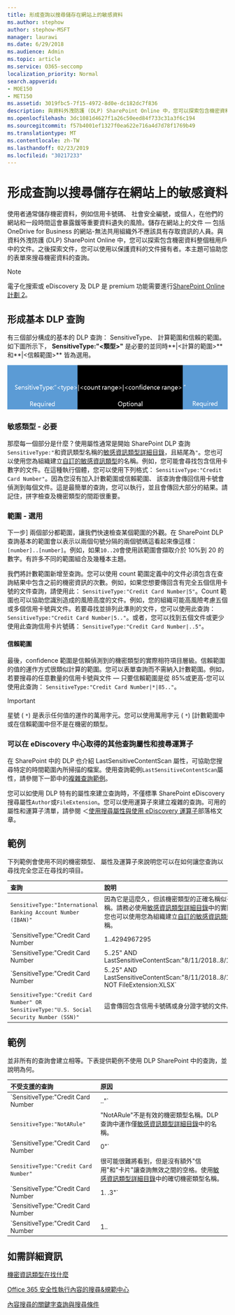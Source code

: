 ```yaml
---
title: 形成查詢以搜尋儲存在網站上的敏感資料
ms.author: stephow
author: stephow-MSFT
manager: laurawi
ms.date: 6/29/2018
ms.audience: Admin
ms.topic: article
ms.service: O365-seccomp
localization_priority: Normal
search.appverid:
- MOE150
- MET150
ms.assetid: 3019fbc5-7f15-4972-8d0e-dc182dc7f836
description: 與資料外洩防護 (DLP) SharePoint Online 中，您可以探索包含機密資料整個租用戶中的文件。之後探索文件，您可以使用以保護資料的文件擁有者。本主題可協助您的表單來搜尋機密資料的查詢。
ms.openlocfilehash: 3dc1081d4627f1a26c50eed84f733c31a3f6c194
ms.sourcegitcommit: f57b4001ef1327f0ea622e716a4d7d78f1769b49
ms.translationtype: MT
ms.contentlocale: zh-TW
ms.lasthandoff: 02/23/2019
ms.locfileid: "30217233"
---
```

# <a name="form-a-query-to-find-sensitive-data-stored-on-sites"></a>形成查詢以搜尋儲存在網站上的敏感資料

使用者通常儲存機密資料，例如信用卡號碼、 社會安全編號，或個人，在他們的網站和一段時間這會暴露鍰等重要資料遺失的風險。儲存在網站上的文件 — 包括 OneDrive for Business 的網站-無法共用組織外不應該具有存取資訊的人員。與資料外洩防護 (DLP) SharePoint Online 中，您可以探索包含機密資料整個租用戶中的文件。之後探索文件，您可以使用以保護資料的文件擁有者。本主題可協助您的表單來搜尋機密資料的查詢。
  
> [!NOTE]
> 電子化搜索或 eDiscovery 及 DLP 是 premium 功能需要進行[SharePoint Online 計劃 2](https://go.microsoft.com/fwlink/?LinkId=510080)。 
  
## <a name="forming-a-basic-dlp-query"></a>形成基本 DLP 查詢

有三個部分構成的基本的 DLP 查詢： SensitiveType、 計算範圍和信賴的範圍。如下圖所示下， **SensitiveType:"\<類型\>"** 是必要的並同時**|\<計算的範圍\>** 和**|\<信賴範圍\>** 皆為選用。 
  
![查詢範例分為必要和選用](media/DLP-query-example-text.png)
  
### <a name="sensitive-type---required"></a>敏感類型 - 必要

那麼每一個部分是什麼？使用屬性通常是開始 SharePoint DLP 查詢`SensitiveType:"`和資訊類型名稱的[敏感資訊類型詳細目錄](https://go.microsoft.com/fwlink/?LinkID=509999)，且結尾為`"`。您也可以使用您為組織建立[自訂的敏感資訊類型](create-a-custom-sensitive-information-type.md)的名稱。例如，您可能會尋找包含信用卡數字的文件。在這種執行個體，您可以使用下列格式： `SensitiveType:"Credit Card Number"`。因為您沒有加入計數範圍或信賴範圍、 該查詢會傳回信用卡號會偵測到每個文件。這是最簡單的查詢，您可以執行，並且會傳回大部分的結果。請記住，拼字檢查及機密類型的間距很重要。 
  
### <a name="ranges---optional"></a>範圍 - 選用

下一步] 兩個部分都範圍，讓我們快速檢查某個範圍的外觀。在 SharePoint DLP 查詢基本的範圍會以表示以兩個句號分隔的兩個號碼這看起來像這樣： `[number]..[number]`。例如，如果`10..20`會使用該範圍會擷取介於 10%到 20 的數字。有許多不同的範圍組合及幾種本主題。 
  
我們將計數範圍新增至查詢。您可以使用 count 範圍定義中的文件必須包含在查詢結果中包含之前的機密資訊的次數。例如，如果您想要傳回含有完全五個信用卡號的文件查詢，請使用此： `SensitiveType:"Credit Card Number|5"`。Count 範圍也可以協助您識別造成的風險高度的文件。例如，您的組織可能高風險考慮五個或多個信用卡號與文件。若要尋找並排列此準則的文件，您可以使用此查詢： `SensitiveType:"Credit Card Number|5.."`。或者，您可以找到五個文件或更少使用此查詢信用卡片號碼： `SensitiveType:"Credit Card Number|..5"`。 
  
#### <a name="confidence-range"></a>信賴範圍

最後，confidence 範圍是信賴偵測到的機密類型的實際相符項目層級。信賴範圍的值的運作方式很類似計算的範圍。您可以表單查詢而不需納入計數範圍。例如，若要搜尋的任意數量的信用卡號與文件 — 只要信賴範圍是從 85%或更高-您可以使用此查詢： `SensitiveType:"Credit Card Number|*|85.."`。 
  
> [!IMPORTANT]
> 星號 ( `*`) 是表示任何值的運作的萬用字元。您可以使用萬用字元 ( `*`) [計數範圍中或在信賴範圍中但不是在機密的類型。 
  
### <a name="additional-query-properties-and-search-operators-available-in-the-ediscovery-center"></a>可以在 eDiscovery 中心取得的其他查詢屬性和搜尋運算子

在 SharePoint 中的 DLP 也介紹 LastSensitiveContentScan 屬性，可協助您搜尋特定的時間範圍內所掃描的檔案。使用查詢範例`LastSensitiveContentScan`屬性，請參閱下一節中的[複雜查詢範例](form-a-query-to-find-sensitive-data-stored-on-sites.md#BKMK_ExamplesOfComplexQueries)。 
  
您可以如使用 DLP 特有的屬性來建立查詢時，不僅標準 SharePoint eDiscovery 搜尋屬性`Author`或`FileExtension`。您可以使用運算子來建立複雜的查詢。可用的屬性和運算子清單，請參閱 ＜[使用搜尋屬性與使用 eDiscovery 運算子](https://go.microsoft.com/fwlink/?LinkId=510093)部落格文章。 
  
## <a name="examples-of-complex-queries"></a>範例

下列範例會使用不同的機密類型、 屬性及運算子來說明您可以在如何讓您查詢以尋找完全您正在尋找的項目。
  
|**查詢**|**說明**|
|:-----|:-----|
| `SensitiveType:"International Banking Account Number (IBAN)"` <br/> |因為它是這麼久，但該機密類型的正確名稱似乎怪異名稱。請務必使用[敏感資訊類型詳細目錄](https://go.microsoft.com/fwlink/?LinkID=509999)中的實際名稱。您也可以使用您為組織建立[自訂的敏感資訊類型](create-a-custom-sensitive-information-type.md)的名稱。<br/> |
| `SensitiveType:"Credit Card Number|1..4294967295|1..100"` <br/> |這會具有至少一個相符的文件傳回成機密類型"信用卡號"。每個範圍的值是個別的最小和最大值。更簡單的方法來撰寫此查詢是`SensitiveType:"Credit Card Number"`，但所在中的樂趣吗？<br/> |
| `SensitiveType:"Credit Card Number| 5..25" AND LastSensitiveContentScan:"8/11/2018..8/13/2018"` <br/> |這會從 2018 年 8 月 11、 透過 2018 年 8 月 13、 傳回 5-25 信用卡號所掃描的文件。  <br/> |
| `SensitiveType:"Credit Card Number| 5..25" AND LastSensitiveContentScan:"8/11/2018..8/13/2018" NOT FileExtension:XLSX` <br/> |這會從 2018 年 8 月 11、 透過 2018 年 8 月 13、 傳回 5-25 信用卡號所掃描的文件。XLSX 副檔名的檔案不包含在查詢結果。 `FileExtension`是其中一個可以包含在查詢中的許多屬性。如需詳細資訊，請參閱[使用搜尋屬性與使用 eDiscovery 的運算子](https://go.microsoft.com/fwlink/?LinkId=510093)。<br/> |
| `SensitiveType:"Credit Card Number" OR SensitiveType:"U.S. Social Security Number (SSN)"` <br/> |這會傳回包含信用卡號碼或身分證字號的文件。  <br/> |
   
## <a name="examples-of-queries-to-avoid"></a>範例

並非所有的查詢會建立相等。下表提供範例不使用 DLP SharePoint 中的查詢，並說明為何。
  
|**不受支援的查詢**|**原因**|
|:-----|:-----|
| `SensitiveType:"Credit Card Number|.."` <br/> |您必須至少新增一個數值。  <br/> |
| `SensitiveType:"NotARule"` <br/> |"NotARule"不是有效的機密類型名稱。DLP 查詢中運作僅[敏感資訊類型詳細目錄](https://go.microsoft.com/fwlink/?LinkID=509999)中的名稱。<br/> |
| `SensitiveType:"Credit Card Number|0"` <br/> |最小值或範圍中的最大值為零而言無效。  <br/> |
| `SensitiveType:"Credit Card Number"` <br/> |很可能很難將看到，但是沒有額外"信用"和"卡片"讓查詢無效之間的空格。使用[敏感資訊類型詳細目錄](https://go.microsoft.com/fwlink/?LinkID=509999)中的確切機密類型名稱。<br/> |
| `SensitiveType:"Credit Card Number|1. .3"` <br/> |不應該以空格分隔的兩個週期部分。  <br/> |
| `SensitiveType:"Credit Card Number| |1..|80.."` <br/> |有太多管道分隔符號 （|).請改為遵循此格式：`SensitiveType: "Credit Card Number|1..|80.."` <br/> |
| `SensitiveType:"Credit Card Number|1..|80..101"` <br/> |信賴值都代表百分比，因為它們不能超過 100。而是介於 1 到 100 選擇數字。  <br/> |
   
## <a name="for-more-information"></a>如需詳細資訊

[機密資訊類型在找什麼](what-the-sensitive-information-types-look-for.md)
  
[Office 365 安全性執行內容的搜尋&amp;規範中心](run-a-content-search-in-the-security-and-compliance-center.md)
  
[內容搜尋的關鍵字查詢與搜尋條件](keyword-queries-and-search-conditions.md)
  

